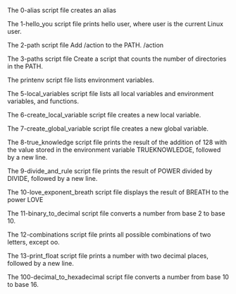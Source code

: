 The 0-alias script file creates an alias

The 1-hello_you script file prints hello user, where user is the current Linux user.

The 2-path script file Add /action to the PATH. /action

The 3-paths script file Create a script that counts the number of directories in the PATH.

The printenv script file lists environment variables.

The 5-local_variables script file lists all local variables and environment variables, and functions.

The 6-create_local_variable script file creates a new local variable.

The 7-create_global_variable script file creates a new global variable.

The 8-true_knowledge script file prints the result of the addition of 128 with the value stored in the environment variable TRUEKNOWLEDGE, followed by a new line.

The 9-divide_and_rule script file prints the result of POWER divided by DIVIDE, followed by a new line.

The 10-love_exponent_breath script file displays the result of BREATH to the power LOVE

The 11-binary_to_decimal script file converts a number from base 2 to base 10.

The 12-combinations script file prints all possible combinations of two letters, except oo.

The 13-print_float script file prints a number with two decimal places, followed by a new line.

The 100-decimal_to_hexadecimal script file  converts a number from base 10 to base 16.
